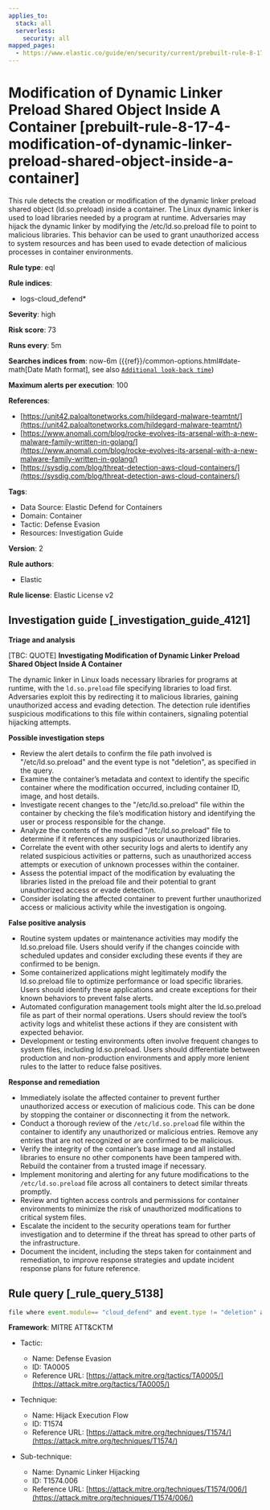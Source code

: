 ```yaml
---
applies_to:
  stack: all
  serverless:
    security: all
mapped_pages:
  - https://www.elastic.co/guide/en/security/current/prebuilt-rule-8-17-4-modification-of-dynamic-linker-preload-shared-object-inside-a-container.html
---
```


# Modification of Dynamic Linker Preload Shared Object Inside A Container [prebuilt-rule-8-17-4-modification-of-dynamic-linker-preload-shared-object-inside-a-container]

This rule detects the creation or modification of the dynamic linker preload shared object (ld.so.preload) inside a container. The Linux dynamic linker is used to load libraries needed by a program at runtime. Adversaries may hijack the dynamic linker by modifying the /etc/ld.so.preload file to point to malicious libraries. This behavior can be used to grant unauthorized access to system resources and has been used to evade detection of malicious processes in container environments.

**Rule type**: eql

**Rule indices**:

* logs-cloud_defend*

**Severity**: high

**Risk score**: 73

**Runs every**: 5m

**Searches indices from**: now-6m ({{ref}}/common-options.html#date-math[Date Math format], see also [`Additional look-back time`](docs-content://solutions/security/detect-and-alert/create-detection-rule.md#rule-schedule))

**Maximum alerts per execution**: 100

**References**:

* [https://unit42.paloaltonetworks.com/hildegard-malware-teamtnt/](https://unit42.paloaltonetworks.com/hildegard-malware-teamtnt/)
* [https://www.anomali.com/blog/rocke-evolves-its-arsenal-with-a-new-malware-family-written-in-golang/](https://www.anomali.com/blog/rocke-evolves-its-arsenal-with-a-new-malware-family-written-in-golang/)
* [https://sysdig.com/blog/threat-detection-aws-cloud-containers/](https://sysdig.com/blog/threat-detection-aws-cloud-containers/)

**Tags**:

* Data Source: Elastic Defend for Containers
* Domain: Container
* Tactic: Defense Evasion
* Resources: Investigation Guide

**Version**: 2

**Rule authors**:

* Elastic

**Rule license**: Elastic License v2

## Investigation guide [_investigation_guide_4121]

**Triage and analysis**

[TBC: QUOTE]
**Investigating Modification of Dynamic Linker Preload Shared Object Inside A Container**

The dynamic linker in Linux loads necessary libraries for programs at runtime, with the `ld.so.preload` file specifying libraries to load first. Adversaries exploit this by redirecting it to malicious libraries, gaining unauthorized access and evading detection. The detection rule identifies suspicious modifications to this file within containers, signaling potential hijacking attempts.

**Possible investigation steps**

* Review the alert details to confirm the file path involved is "/etc/ld.so.preload" and the event type is not "deletion", as specified in the query.
* Examine the container’s metadata and context to identify the specific container where the modification occurred, including container ID, image, and host details.
* Investigate recent changes to the "/etc/ld.so.preload" file within the container by checking the file’s modification history and identifying the user or process responsible for the change.
* Analyze the contents of the modified "/etc/ld.so.preload" file to determine if it references any suspicious or unauthorized libraries.
* Correlate the event with other security logs and alerts to identify any related suspicious activities or patterns, such as unauthorized access attempts or execution of unknown processes within the container.
* Assess the potential impact of the modification by evaluating the libraries listed in the preload file and their potential to grant unauthorized access or evade detection.
* Consider isolating the affected container to prevent further unauthorized access or malicious activity while the investigation is ongoing.

**False positive analysis**

* Routine system updates or maintenance activities may modify the ld.so.preload file. Users should verify if the changes coincide with scheduled updates and consider excluding these events if they are confirmed to be benign.
* Some containerized applications might legitimately modify the ld.so.preload file to optimize performance or load specific libraries. Users should identify these applications and create exceptions for their known behaviors to prevent false alerts.
* Automated configuration management tools might alter the ld.so.preload file as part of their normal operations. Users should review the tool’s activity logs and whitelist these actions if they are consistent with expected behavior.
* Development or testing environments often involve frequent changes to system files, including ld.so.preload. Users should differentiate between production and non-production environments and apply more lenient rules to the latter to reduce false positives.

**Response and remediation**

* Immediately isolate the affected container to prevent further unauthorized access or execution of malicious code. This can be done by stopping the container or disconnecting it from the network.
* Conduct a thorough review of the `/etc/ld.so.preload` file within the container to identify any unauthorized or malicious entries. Remove any entries that are not recognized or are confirmed to be malicious.
* Verify the integrity of the container’s base image and all installed libraries to ensure no other components have been tampered with. Rebuild the container from a trusted image if necessary.
* Implement monitoring and alerting for any future modifications to the `/etc/ld.so.preload` file across all containers to detect similar threats promptly.
* Review and tighten access controls and permissions for container environments to minimize the risk of unauthorized modifications to critical system files.
* Escalate the incident to the security operations team for further investigation and to determine if the threat has spread to other parts of the infrastructure.
* Document the incident, including the steps taken for containment and remediation, to improve response strategies and update incident response plans for future reference.


## Rule query [_rule_query_5138]

```js
file where event.module== "cloud_defend" and event.type != "deletion" and file.path== "/etc/ld.so.preload"
```

**Framework**: MITRE ATT&CKTM

* Tactic:

    * Name: Defense Evasion
    * ID: TA0005
    * Reference URL: [https://attack.mitre.org/tactics/TA0005/](https://attack.mitre.org/tactics/TA0005/)

* Technique:

    * Name: Hijack Execution Flow
    * ID: T1574
    * Reference URL: [https://attack.mitre.org/techniques/T1574/](https://attack.mitre.org/techniques/T1574/)

* Sub-technique:

    * Name: Dynamic Linker Hijacking
    * ID: T1574.006
    * Reference URL: [https://attack.mitre.org/techniques/T1574/006/](https://attack.mitre.org/techniques/T1574/006/)




